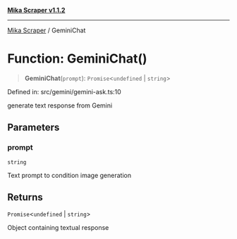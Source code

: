[**Mika Scraper v1.1.2**](../README.md)

***

[Mika Scraper](../README.md) / GeminiChat

# Function: GeminiChat()

> **GeminiChat**(`prompt`): `Promise`\<`undefined` \| `string`\>

Defined in: src/gemini/gemini-ask.ts:10

generate text response from Gemini

## Parameters

### prompt

`string`

Text prompt to condition image generation

## Returns

`Promise`\<`undefined` \| `string`\>

Object containing textual response
